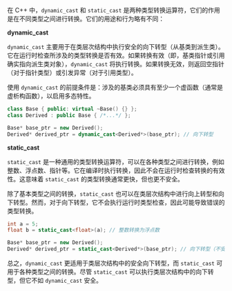 在 C++ 中，`dynamic_cast` 和 `static_cast` 是两种类型转换运算符，它们的作用是在不同类型之间进行转换。它们的用途和行为略有不同：

**dynamic_cast**

`dynamic_cast` 主要用于在类层次结构中执行安全的向下转型（从基类到派生类）。它在运行时检查所涉及的类型转换是否有效。如果转换有效（即，基类指针或引用确实指向派生类对象），`dynamic_cast` 将执行转换。如果转换无效，则返回空指针（对于指针类型）或引发异常（对于引用类型）。

使用 `dynamic_cast` 的前提条件是：涉及的基类必须具有至少一个虚函数（通常是虚析构函数），以启用多态特性。

```cpp
class Base { public: virtual ~Base() {} };
class Derived : public Base { /*...*/ };

Base* base_ptr = new Derived();
Derived* derived_ptr = dynamic_cast<Derived*>(base_ptr); // 向下转型
```

**static_cast**

`static_cast` 是一种通用的类型转换运算符，可以在各种类型之间进行转换，例如整数、浮点数、指针等。它在编译时执行转换，因此不会在运行时检查转换的有效性。这意味着 `static_cast` 的类型转换通常更快，但也更不安全。

除了基本类型之间的转换，`static_cast` 也可以在类层次结构中进行向上转型和向下转型。然而，对于向下转型，它不会执行运行时类型检查，因此可能导致错误的类型转换。

```cpp
int a = 5;
float b = static_cast<float>(a); // 整数转换为浮点数

Base* base_ptr = new Derived();
Derived* derived_ptr = static_cast<Derived*>(base_ptr); // 向下转型（不安全）
```

总之，`dynamic_cast` 更适用于类层次结构中的安全向下转型，而 `static_cast` 可用于各种类型之间的转换。尽管 `static_cast` 可以执行类层次结构中的向下转型，但它不如 `dynamic_cast` 安全。